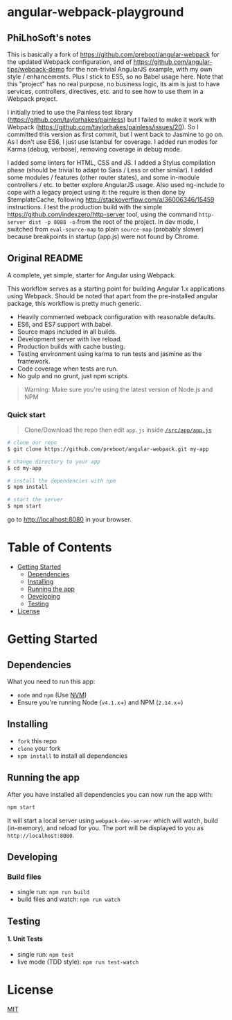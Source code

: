 # angular-webpack-playground

## PhiLhoSoft's notes

This is basically a fork of https://github.com/preboot/angular-webpack for the updated Webpack configuration, and of https://github.com/angular-tips/webpack-demo for the non-trivial AngularJS example, with my own style / enhancements.
Plus I stick to ES5, so no Babel usage here.
Note that this "project" has no real purpose, no business logic, its aim is just to have services, controllers, directives, etc. and to see how to use them in a Webpack project.

I initially tried to use the Painless test library (https://github.com/taylorhakes/painless) but I failed to make it work with Webpack (https://github.com/taylorhakes/painless/issues/20). So I committed this version as first commit, but I went back to Jasmine to go on.
As I don't use ES6, I just use Istanbul for coverage. I added run modes for Karma (debug, verbose), removing coverage in debug mode.

I added some linters for HTML, CSS and JS.
I added a Stylus compilation phase (should be trivial to adapt to Sass / Less or other similar).
I added some modules / features (other router states), and some in-module controllers / etc. to better explore AngularJS usage.
Also used ng-include to cope with a legacy project using it: the require is then done by $templateCache, following http://stackoverflow.com/a/36006346/15459 instructions.
I test the production build with the simple https://github.com/indexzero/http-server tool, using the command `http-server dist -p 8088 -o` from the root of the project.
In dev mode, I switched from `eval-source-map` to plain `source-map` (probably slower) because breakpoints in startup (app.js) were not found by Chrome.


## Original README

A complete, yet simple, starter for Angular using Webpack.

This workflow serves as a starting point for building Angular 1.x applications using Webpack. Should be noted that apart from the pre-installed angular package, this workflow is pretty much generic.

* Heavily commented webpack configuration with reasonable defaults.
* ES6, and ES7 support with babel.
* Source maps included in all builds.
* Development server with live reload.
* Production builds with cache busting.
* Testing environment using karma to run tests and jasmine as the framework.
* Code coverage when tests are run.
* No gulp and no grunt, just npm scripts.

>Warning: Make sure you're using the latest version of Node.js and NPM

### Quick start

> Clone/Download the repo then edit `app.js` inside [`/src/app/app.js`](/src/app/app.js)

```bash
# clone our repo
$ git clone https://github.com/preboot/angular-webpack.git my-app

# change directory to your app
$ cd my-app

# install the dependencies with npm
$ npm install

# start the server
$ npm start
```

go to [http://localhost:8080](http://localhost:8080) in your browser.

# Table of Contents

* [Getting Started](#getting-started)
    * [Dependencies](#dependencies)
    * [Installing](#installing)
    * [Running the app](#running-the-app)
    * [Developing](#developing)
    * [Testing](#testing)
* [License](#license)

# Getting Started

## Dependencies

What you need to run this app:
* `node` and `npm` (Use [NVM](https://github.com/creationix/nvm))
* Ensure you're running Node (`v4.1.x`+) and NPM (`2.14.x`+)

## Installing

* `fork` this repo
* `clone` your fork
* `npm install` to install all dependencies

## Running the app

After you have installed all dependencies you can now run the app with:
```bash
npm start
```

It will start a local server using `webpack-dev-server` which will watch, build (in-memory), and reload for you. The port will be displayed to you as `http://localhost:8080`.

## Developing

### Build files

* single run: `npm run build`
* build files and watch: `npm run watch`

## Testing

#### 1. Unit Tests

* single run: `npm test`
* live mode (TDD style): `npm run test-watch`

# License

[MIT](/LICENSE)
